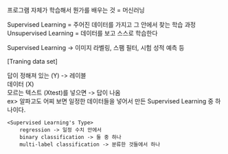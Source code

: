 프로그램 자체가 학습해서 뭔가를 배우는 것 = 머신러닝 <br>

Supervised Learning = 주어진 데이터를 가지고 그 안에서 찾는 학습 과정
Unsupervised Learning = 데이터를 보고 스스로 학습한다

Supervised Learning -> 이미지 라벨링, 스팸 필터, 시험 성적 예측 등<br>

[Traning data set]

답이 정해져 있는 (Y) -> 레이블 <br>
데이터 (X) <br>
모르는 텍스트 (Xtest)를 넣으면 -> 답이 나옴<br>
ex> 알파고도 어찌 보면 일정한 데이터들을 넣어서 만든 Supervised Learning 중 하나이다.

    <Supervised Learning's Type>
        regression -> 일정 수치 안에서
        binary classification -> 둘 중 하나
        multi-label classification -> 분류한 것들에서 하나



    
